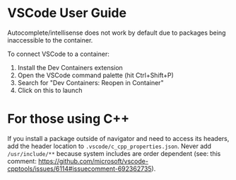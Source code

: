 # VSCode User Guide

Autocomplete/intellisense does not work by default due to packages being inaccessible to the container.

To connect VSCode to a container:
  1. Install the Dev Containers extension
  2. Open the VSCode command palette (hit Ctrl+Shift+P)
  3. Search for "Dev Containers: Reopen in Container"
  4. Click on this to launch

# For those using C++

If you install a package outside of navigator and need to access its headers, add the header location to `.vscode/c_cpp_properties.json`. Never add `/usr/include/**` because system includes are order dependent (see: this comment: https://github.com/microsoft/vscode-cpptools/issues/6114#issuecomment-692362735).